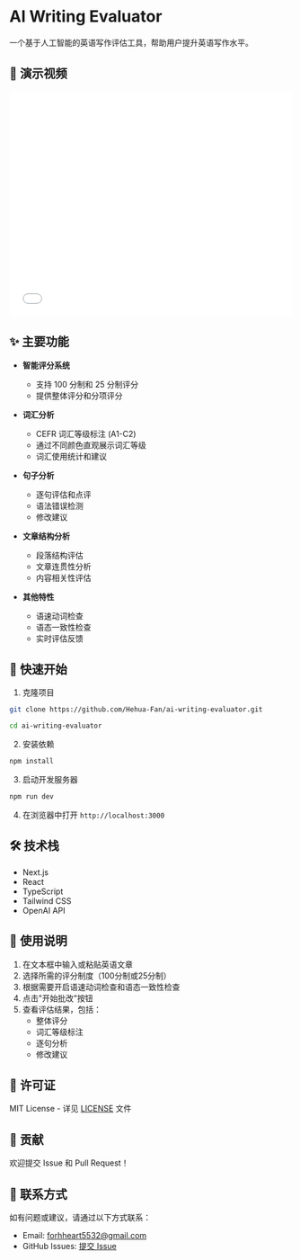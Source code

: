# AI Writing Evaluator

一个基于人工智能的英语写作评估工具，帮助用户提升英语写作水平。

## 🎥 演示视频

<div align="center">
  <iframe src="public/video/demo_2.5x.mp4" width="100%" height="400" frameborder="0" allowfullscreen></iframe>
</div>

## ✨ 主要功能

- **智能评分系统**
  - 支持 100 分制和 25 分制评分
  - 提供整体评分和分项评分

- **词汇分析**
  - CEFR 词汇等级标注 (A1-C2)
  - 通过不同颜色直观展示词汇等级
  - 词汇使用统计和建议

- **句子分析**
  - 逐句评估和点评
  - 语法错误检测
  - 修改建议

- **文章结构分析**
  - 段落结构评估
  - 文章连贯性分析
  - 内容相关性评估

- **其他特性**
  - 语速动词检查
  - 语态一致性检查
  - 实时评估反馈

## 🚀 快速开始

1. 克隆项目
```bash
git clone https://github.com/Hehua-Fan/ai-writing-evaluator.git

cd ai-writing-evaluator
```

2. 安装依赖
```bash
npm install
```

3. 启动开发服务器
```bash
npm run dev
```

4. 在浏览器中打开 `http://localhost:3000`

## 🛠️ 技术栈

- Next.js
- React
- TypeScript
- Tailwind CSS
- OpenAI API

## 📝 使用说明

1. 在文本框中输入或粘贴英语文章
2. 选择所需的评分制度（100分制或25分制）
3. 根据需要开启语速动词检查和语态一致性检查
4. 点击"开始批改"按钮
5. 查看评估结果，包括：
   - 整体评分
   - 词汇等级标注
   - 逐句分析
   - 修改建议

## 📄 许可证

MIT License - 详见 [LICENSE](./LICENSE) 文件

## 🤝 贡献

欢迎提交 Issue 和 Pull Request！

## 📮 联系方式

如有问题或建议，请通过以下方式联系：

- Email: forhheart5532@gmail.com
- GitHub Issues: [提交 Issue](https://github.com/Hehua-Fan/ai-writing-evaluator/issues)
